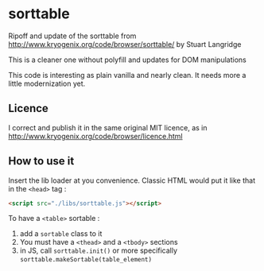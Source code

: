 # sorttable
Ripoff and update of the sorttable from http://www.kryogenix.org/code/browser/sorttable/ by Stuart Langridge

This is a cleaner one without polyfill and updates for DOM manipulations

This code is interesting as plain vanilla and nearly clean. It needs more a little modernization yet.

## Licence

I correct and publish it in the same original MIT licence, as in http://www.kryogenix.org/code/browser/licence.html

## How to use it

Insert the lib loader at you convenience. Classic HTML would put it like that in the `<head>` tag :

```html
<script src="./libs/sorttable.js"></script>
```

To have a `<table>` sortable :

1. add a `sortable` class to it
2. You must have a `<thead>` and a `<tbody>` sections
3. in JS, call `sorttable.init()` or more specifically `sorttable.makeSortable(table_element)`
